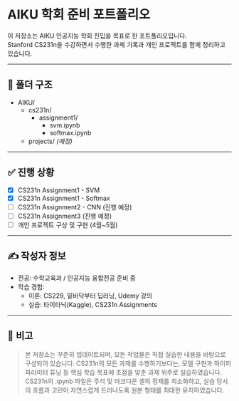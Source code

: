# AIKU 학회 준비 포트폴리오

이 저장소는 AIKU 인공지능 학회 진입을 목표로 한 포트폴리오입니다.  
Stanford CS231n을 수강하면서 수행한 과제 기록과 개인 프로젝트를 함께 정리하고 있습니다.

---

## 📁 폴더 구조

- AIKU/
  - cs231n/
    - assignment1/
      - svm.ipynb
      - softmax.ipynb
  - projects/  *(예정)*            

---

## ✅ 진행 상황

- [x] CS231n Assignment1 - SVM  
- [x] CS231n Assignment1 - Softmax  
- [ ] CS231n Assignment2 - CNN (진행 예정)  
- [ ] CS231n Assignment3       (진행 예정)  
- [ ] 개인 프로젝트 구상 및 구현 (4월~5월)  

---

## ✍️ 작성자 정보

- 전공: 수학교육과 / 인공지능 융합전공 준비 중
- 학습 경험:
  - 이론: CS229, 밑바닥부터 딥러닝, Udemy 강의
  - 실습: 타이타닉(Kaggle), CS231n Assignments

---

## 📌 비고

> 본 저장소는 꾸준히 업데이트되며, 모든 작업물은 직접 실습한 내용을 바탕으로 구성되어 있습니다.
> CS231n의 모든 과제를 수행하기보다는, 모델 구현과 하이퍼파라미터 튜닝 등 핵심 학습 목표에 초점을 맞춘 과제 위주로 실습하였습니다.
> CS231n의 .ipynb 파일은 주석 및 마크다운 셀의 정제를 최소화하고, 실습 당시의 흐름과 고민이 자연스럽게 드러나도록 원본 형태를 최대한 유지하였습니다.